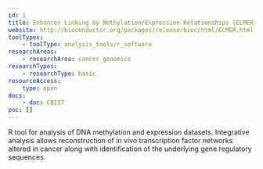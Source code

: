 ```yaml
---
id: 1
title: Enhancer Linking by Methylation/Expression Relationships (ELMER)
website: http://bioconductor.org/packages/release/bioc/html/ELMER.html
toolTypes:
    - toolType: analysis_tools/r_software
researchAreas:
    - researchArea: cancer_genomics
researchTypes:
    - researchType: basic
resourceAccess:
    type: open
docs:
    - doc: CBIIT
poc: []        
---
```

R tool for analysis of DNA methylation and expression datasets. Integrative analysis allows reconstruction of in vivo transcription factor networks altered in cancer along with identification of the underlying gene regulatory sequences.

